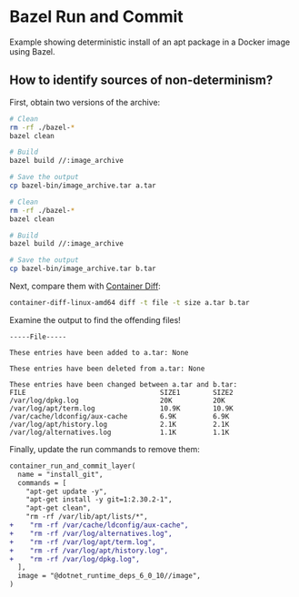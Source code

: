 # Bazel Run and Commit

Example showing deterministic install of an apt package in a Docker image using Bazel.

## How to identify sources of non-determinism?

First, obtain two versions of the archive:

```bash
# Clean
rm -rf ./bazel-*
bazel clean

# Build
bazel build //:image_archive

# Save the output
cp bazel-bin/image_archive.tar a.tar

# Clean
rm -rf ./bazel-*
bazel clean

# Build
bazel build //:image_archive

# Save the output
cp bazel-bin/image_archive.tar b.tar
```

Next, compare them with [Container Diff](https://github.com/GoogleContainerTools/container-diff):

```bash
container-diff-linux-amd64 diff -t file -t size a.tar b.tar
```

Examine the output to find the offending files!

```
-----File-----

These entries have been added to a.tar: None

These entries have been deleted from a.tar: None

These entries have been changed between a.tar and b.tar:
FILE                                 SIZE1        SIZE2
/var/log/dpkg.log                    20K          20K
/var/log/apt/term.log                10.9K        10.9K
/var/cache/ldconfig/aux-cache        6.9K         6.9K
/var/log/apt/history.log             2.1K         2.1K
/var/log/alternatives.log            1.1K         1.1K
```

Finally, update the run commands to remove them:

```diff
container_run_and_commit_layer(
  name = "install_git",
  commands = [
    "apt-get update -y",
    "apt-get install -y git=1:2.30.2-1",
    "apt-get clean",
    "rm -rf /var/lib/apt/lists/*",
+    "rm -rf /var/cache/ldconfig/aux-cache",
+    "rm -rf /var/log/alternatives.log",
+    "rm -rf /var/log/apt/term.log",
+    "rm -rf /var/log/apt/history.log",
+    "rm -rf /var/log/dpkg.log",
  ],
  image = "@dotnet_runtime_deps_6_0_10//image",
)
```
